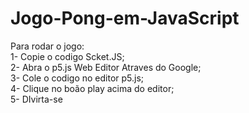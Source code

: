 ﻿# Jogo-Pong-em-JavaScript
Para rodar o jogo:<br>
1- Copie o codigo Scket.JS;<br>
2- Abra o p5.js Web Editor Atraves do Google;<br>
3- Cole o codigo no editor p5.js;<br>
4- Clique no boão play acima do editor;<br>
5- DIvirta-se<br> 
